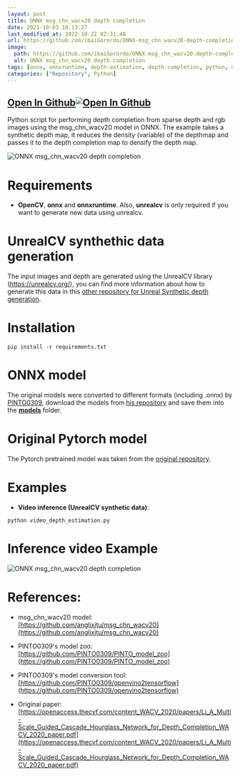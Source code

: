 ```yaml
---
layout: post
title: ONNX msg_chn_wacv20 depth completion
date: 2021-10-03 10:13:27 
last_modified_at: 2022-10-22 02:31:48 
url: https://github.com/ibaiGorordo/ONNX-msg_chn_wacv20-depth-completion
image:
  path: https://github.com/ibaiGorordo/ONNX-msg_chn_wacv20-depth-completion/raw/main/doc/img/out.png
  alt: ONNX msg_chn_wacv20 depth completion
tags: [onnx, onnxruntime, depth-estimation, depth-completion, python, depth]
categories: ["Repository", Python]
---
```


## [Open In Github](https://github.com/ibaiGorordo/ONNX-msg_chn_wacv20-depth-completion)[![Open In Github](https://icons-for-free.com/download-icon-part+1+github-1320568339880199515_0.svg)](https://github.com/ibaiGorordo/ONNX-msg_chn_wacv20-depth-completion)

Python script for performing depth completion from sparse depth and rgb images using the msg_chn_wacv20 model in ONNX. The example takes a synthetic depth map, it reduces the density (variable) of the depthmap and passes it to the depth completion map to densify the depth map.

![ONNX msg_chn_wacv20 depth completion](https://github.com/ibaiGorordo/ONNX-msg_chn_wacv20-depth-completion/raw/main/doc/img/out.png)

# Requirements

 * **OpenCV**, **onnx** and **onnxruntime**. Also, **unrealcv** is only required if you want to generate new data using unrealcv.

# UnrealCV synthethic data generation
The input images and depth are generated using the UnrealCV library (https://unrealcv.org/), you can find more information about how to generate this data in this [other repository for Unreal Synthetic depth generation](https://github.com/ibaiGorordo/UnrealCV-stereo-depth-generation).

# Installation
```
pip install -r requirements.txt
```

# ONNX model
The original models were converted to different formats (including .onnx) by [PINTO0309](https://github.com/PINTO0309), download the models from [his repository](https://github.com/PINTO0309/PINTO_model_zoo/tree/main/160_msg_chn_wacv20) and save them into the **[models](https://github.com/ibaiGorordo/ONNX-msg_chn_wacv20-depth-completion/tree/main/models)** folder.

# Original Pytorch model
The Pytorch pretrained model was taken from the [original repository](https://github.com/anglixjtu/msg_chn_wacv20).

# Examples

  * **Video inference (UnrealCV synthetic data)**:

 ```
 python video_depth_estimation.py
 ```

# Inference video Example
![ONNX msg_chn_wacv20 depth completion](https://github.com/ibaiGorordo/ONNX-msg_chn_wacv20-depth-completion/raw/main/doc/img/msg_chn_wacv20-depth-completion.gif)

# References:
* msg_chn_wacv20 model: [https://github.com/anglixjtu/msg_chn_wacv20](https://github.com/anglixjtu/msg_chn_wacv20)
* PINTO0309's model zoo: [https://github.com/PINTO0309/PINTO_model_zoo](https://github.com/PINTO0309/PINTO_model_zoo)
* PINTO0309's model conversion tool: [https://github.com/PINTO0309/openvino2tensorflow](https://github.com/PINTO0309/openvino2tensorflow)

* Original paper:
[https://openaccess.thecvf.com/content_WACV_2020/papers/Li_A_Multi-Scale_Guided_Cascade_Hourglass_Network_for_Depth_Completion_WACV_2020_paper.pdf](https://openaccess.thecvf.com/content_WACV_2020/papers/Li_A_Multi-Scale_Guided_Cascade_Hourglass_Network_for_Depth_Completion_WACV_2020_paper.pdf)


